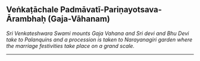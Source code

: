 ## Veṅkaṭāchale Padmāvatī-Pariṇayotsava-Ārambhaḥ (Gaja-Vāhanam)
_Sri Venkateshwara Swami mounts Gaja Vahana and Sri devi and Bhu Devi take to Palanquins and a procession is taken to Narayanagiri garden where the marriage festivities take place on a grand scale._

---
